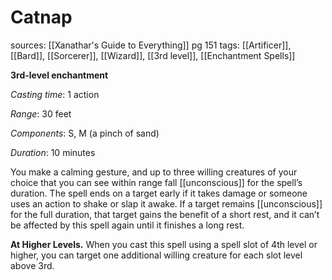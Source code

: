 # Catnap
sources: [[Xanathar's Guide to Everything]] pg 151
tags: [[Artificer]], [[Bard]], [[Sorcerer]], [[Wizard]], [[3rd level]], [[Enchantment Spells]]

**3rd-level enchantment**

*Casting time*: 1 action

*Range*: 30 feet

*Components*: S, M (a pinch of sand)

*Duration*: 10 minutes

You make a calming gesture, and up to three willing creatures of your choice that you can see within range fall [[unconscious]] for the spell’s duration. The spell ends on a target early if it takes damage or someone uses an action to shake or slap it awake. If a target remains [[unconscious]] for the full duration, that target gains the benefit of a short rest, and it can’t be affected by this spell again until it finishes a long rest.

**At Higher Levels.** When you cast this spell using a spell slot of 4th level or higher, you can target one additional willing creature for each slot level above 3rd.

